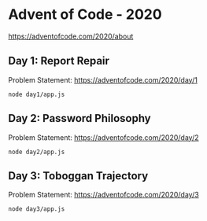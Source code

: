 # Advent of Code - 2020

https://adventofcode.com/2020/about

## Day 1: Report Repair

Problem Statement: https://adventofcode.com/2020/day/1

```
node day1/app.js
```

## Day 2: Password Philosophy

Problem Statement: https://adventofcode.com/2020/day/2

```
node day2/app.js
```

## Day 3: Toboggan Trajectory

Problem Statement: https://adventofcode.com/2020/day/3

```
node day3/app.js
```